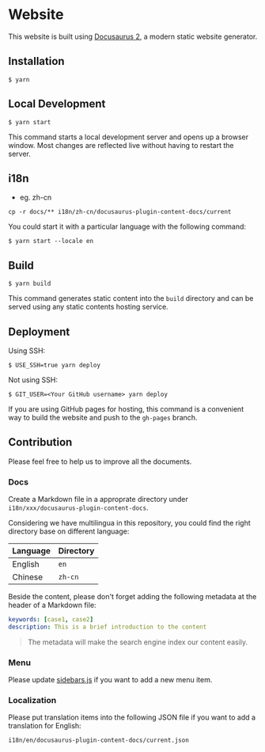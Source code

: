 # Website

This website is built using [Docusaurus 2](https://docusaurus.io/), a modern static website generator.

## Installation

```
$ yarn
```

## Local Development

```
$ yarn start
```

This command starts a local development server and opens up a browser window. Most changes are reflected live without having to restart the server.

## i18n

* eg. zh-cn
```
cp -r docs/** i18n/zh-cn/docusaurus-plugin-content-docs/current
```

You could start it with a particular language with the following command:

```shell
$ yarn start --locale en
```

## Build

```
$ yarn build
```

This command generates static content into the `build` directory and can be served using any static contents hosting service.

## Deployment

Using SSH:

```
$ USE_SSH=true yarn deploy
```

Not using SSH:

```
$ GIT_USER=<Your GitHub username> yarn deploy
```

If you are using GitHub pages for hosting, this command is a convenient way to build the website and push to the `gh-pages` branch.

## Contribution
Please feel free to help us to improve all the documents.

### Docs
Create a Markdown file in a approprate directory under `i18n/xxx/docusaurus-plugin-content-docs`.

Considering we have multilingua in this repository, you could find the right directory base on different language:

| Language | Directory |
|---|---|
| English | `en` |
| Chinese | `zh-cn` |

Beside the content, please don't forget adding the following metadata at the header of a Markdown file:

```yaml
keywords: [case1, case2]
description: This is a brief introduction to the content
```

> The metadata will make the search engine index our content easily.

### Menu
Please update [sidebars.js](sidebars.js) if you want to add a new menu item.

### Localization
Please put translation items into the following JSON file if you want to add a translation for English:

```
i18n/en/docusaurus-plugin-content-docs/current.json
```
